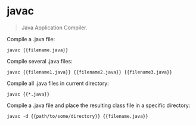 javac
=====

> Java Application Compiler.

Compile a .java file:

    javac {{filename.java}}

Compile several .java files:

    javac {{filename1.java}} {{filename2.java}} {{filename3.java}}

Compile all .java files in current directory:

    javac {{*.java}}

Compile a .java file and place the resulting class file in a specific directory:

    javac -d {{path/to/some/directory}} {{filename.java}}
